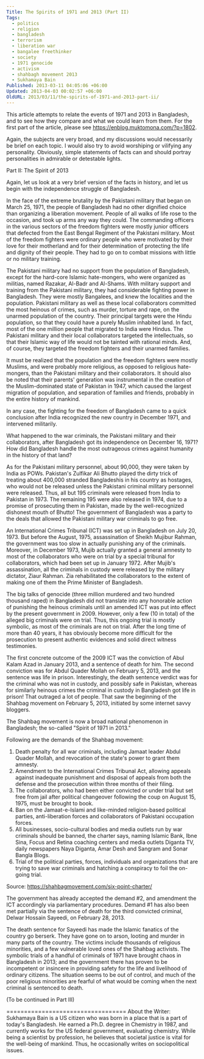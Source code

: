 ```yaml
---
Title: The Spirits of 1971 and 2013 (Part II)
Tags:
  - politics
  - religion
  - bangladesh
  - terrorism
  - liberation war
  - bangalee freethinker
  - society
  - 1971 genocide
  - activism
  - shahbagh movement 2013
  - Sukhamaya Bain
Published: 2013-03-11 04:05:06 +06:00
Updated: 2013-04-03 00:02:57 +06:00
OldURL: 2013/03/11/the-spirits-of-1971-and-2013-part-ii/
---
```


This article attempts to relate the events of 1971 and 2013 in Bangladesh, and to see how they compare and what we could learn from them. For the first part of the article, please see https://enblog.muktomona.com/?p=1802.

Again, the subjects are very broad, and my discussions would necessarily be brief on each topic. I would also try to avoid worshiping or vilifying any personality. Obviously, simple statements of facts can and should portray personalities in admirable or detestable lights.

Part II: The Spirit of 2013

Again, let us look at a very brief version of the facts in history, and let us begin with the independence struggle of Bangladesh.

In the face of the extreme brutality by the Pakistani military that began on March 25, 1971, the people of Bangladesh had no other dignified choice than organizing a liberation movement. People of all walks of life rose to the occasion, and took up arms any way they could. The commanding officers in the various sectors of the freedom fighters were mostly junior officers that defected from the East Bengal Regiment of the Pakistani military. Most of the freedom fighters were ordinary people who were motivated by their love for their motherland and for their determination of protecting the life and dignity of their people. They had to go on to combat missions with little or no military training.

The Pakistani military had no support from the population of Bangladesh, except for the hard-core Islamic hate-mongers, who were organized as militias, named Razakar, Al-Badr and Al-Shams. With military support and training from the Pakistani military, they had considerable fighting power in Bangladesh. They were mostly Bangalees, and knew the localities and the population. Pakistani military as well as these local collaborators committed the most heinous of crimes, such as murder, torture and rape, on the unarmed population of the country. Their principal targets were the Hindu population, so that they could have a purely Muslim inhabited land. In fact, most of the one million people that migrated to India were Hindus. The Pakistani military and their local collaborators targeted the intellectuals, so that their Islamic way of life would not be tainted with rational minds. And, of course, they targeted the freedom fighters and their unarmed families.

It must be realized that the population and the freedom fighters were mostly Muslims, and were probably more religious, as opposed to religious hate-mongers, than the Pakistani military and their collaborators. It should also be noted that their parents' generation was instrumental in the creation of the Muslim-dominated state of Pakistan in 1947, which caused the largest migration of population, and separation of families and friends, probably in the entire history of mankind.

In any case, the fighting for the freedom of Bangladesh came to a quick conclusion after India recognized the new country in December 1971, and intervened militarily.

What happened to the war criminals, the Pakistani military and their collaborators, after Bangladesh got its independence on December 16, 1971? How did Bangladesh handle the most outrageous crimes against humanity in the history of that land?

As for the Pakistani military personnel, about 90,000, they were taken by India as POWs. Pakistan's Zulfikar Ali Bhutto played the dirty trick of treating about 400,000 stranded Bangladeshis in his country as hostages, who would not be released unless the Pakistani criminal military personnel were released. Thus, all but 195 criminals were released from India to Pakistan in 1973. The remaining 195 were also released in 1974, due to a promise of prosecuting them in Pakistan, made by the well-recognized dishonest mouth of Bhutto! The government of Bangladesh was a party to the deals that allowed the Pakistani military war criminals to go free.

An International Crimes Tribunal (ICT) was set up in Bangladesh on July 20, 1973. But before the August, 1975, assassination of Sheikh Mujibur Rahman, the government was too slow in actually punishing any of the criminals. Moreover, in December 1973, Mujib actually granted a general amnesty to most of the collaborators who were on trial by a special tribunal for collaborators, which had been set up in January 1972. After Mujib's assassination, all the criminals in custody were released by the military dictator, Ziaur Rahman. Zia rehabilitated the collaborators to the extent of making one of them the Prime Minister of Bangladesh.

The big talks of genocide (three million murdered and two hundred thousand raped) in Bangladesh did not translate into any honorable action of punishing the heinous criminals until an amended ICT was put into effect by the present government in 2009. However, only a few (10 in total) of the alleged big criminals were on trial. Thus, this ongoing trial is mostly symbolic, as most of the criminals are not on trial. After the long time of more than 40 years, it has obviously become more difficult for the prosecution to present authentic evidences and solid direct witness testimonies.

The first concrete outcome of the 2009 ICT was the conviction of Abul Kalam Azad in January 2013, and a sentence of death for him. The second conviction was for Abdul Quader Mollah on February 5, 2013, and the sentence was life in prison. Interestingly, the death sentence verdict was for the criminal who was not in custody, and possibly safe in Pakistan, whereas for similarly heinous crimes the criminal in custody in Bangladesh got life in prison! That outraged a lot of people. That saw the beginning of the Shahbag movement on February 5, 2013, initiated by some internet savvy bloggers.

The Shahbag movement is now a broad national phenomenon in Bangladesh; the so-called "Spirit of 1971 in 2013."

Following are the demands of the Shahbag movement:

1.	Death penalty for all war criminals, including Jamaat leader Abdul Quader Mollah, and revocation of the state's power to grant them amnesty. 
2.	Amendment to the International Crimes Tribunal Act, allowing appeals against inadequate punishment and disposal of appeals from both the defense and the prosecution within three months of their filing. 
3.	The collaborators, who had been either convicted or under trial but set free from jail after political changeover following the coup on August 15, 1975, must be brought to book. 
4.	Ban on the Jamaat-e-Islami and like-minded religion-based political parties, anti-liberation forces and collaborators of Pakistani occupation forces. 
5.	All businesses, socio-cultural bodies and media outlets run by war criminals should be banned, the charter says, naming Islamic Bank, Ibne Sina, Focus and Retina coaching centers and media outlets Diganta TV, daily newspapers Naya Diganta, Amar Desh and Sangram and Sonar Bangla Blogs. 
6.	Trial of the political parties, forces, individuals and organizations that are trying to save war criminals and hatching a conspiracy to foil the on-going trial. 

Source: https://shahbagmovement.com/six-point-charter/

The government has already accepted the demand #2, and amendment the ICT accordingly via parliamentary procedures. Demand #1 has also been met partially via the sentence of death for the third convicted criminal, Delwar Hossain Sayeedi, on February 28, 2013.

The death sentence for Sayeedi has made the Islamic fanatics of the country go berserk. They have gone on to arson, looting and murder in many parts of the country. The victims include thousands of religious minorities, and a few vulnerable loved ones of the Shahbag activists. The symbolic trials of a handful of criminals of 1971 have brought chaos in Bangladesh in 2013; and the government there has proven to be incompetent or insincere in providing safety for the life and livelihood of ordinary citizens. The situation seems to be out of control, and much of the poor religious minorities are fearful of what would be coming when the next criminal is sentenced to death.

(To be continued in Part III)

==================================
About the Writer: Sukhamaya Bain is a US citizen who was born in a place that is a part of today's Bangladesh. He earned a Ph.D. degree in Chemistry in 1987, and currently works for the US federal government, evaluating chemistry. While being a scientist by profession, he believes that societal justice is vital for the well-being of mankind. Thus, he occasionally writes on sociopolitical issues.
